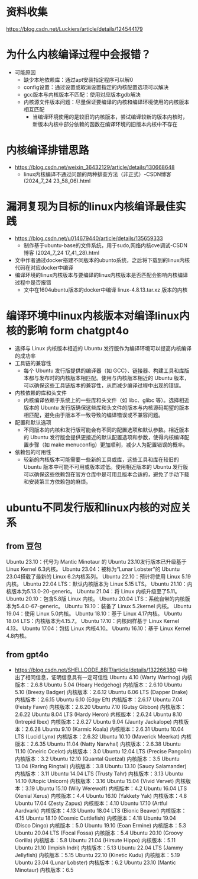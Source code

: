 # 资料收集
https://blog.csdn.net/Luckiers/article/details/124544179


# 为什么内核编译过程中会报错？
- 可能原因
  - 缺少本地依赖库：通过apt安装指定程序可以解0
  - config设置：通过设置或取消设置指定的内核配置选项可以解决
  - gcc版本与内核版本不匹配：使用对应版本gdb解决
  - 内核源文件版本问题：尽量保证要编译的内核和编译环境使用的内核版本相互匹配
    - 当编译环境使用的是较旧的内核版本，尝试编译较新的版本内核时，新版本内核中部分依赖的函数在编译环境的旧版本内核中不存在

# 内核编译排错思路
- https://blog.csdn.net/weixin_36432129/article/details/130668648
  - linux内核编译不通过问题的两种排查方法（非正式）-CSDN博客 (2024_7_24 23_58_06).html

# 漏洞复现为目标的linux内核编译最佳实践
- https://blog.csdn.net/u014679440/article/details/135659333
  - 制作基于ubuntu-base的文件系统，用于sudo,网络内核cve调试-CSDN博客 (2024_7_24 17_41_28).html
- 文中作者通过docker搭建不同版本的ubunto系统，之后将下载到的linux内核代码在对应docker中编译
- 编译环境的linux内核版本与要编译的linux内核版本是否匹配会影响内核编译过程中是否报错
  - 文中在1604ubuntu版本的docker中编译 linux-4.8.13.tar.xz 版本的内核

# 编译环境中linux内核版本对编译linux内核的影响 form chatgpt4o
- 选择与 Linux 内核版本相近的 Ubuntu 发行版作为编译环境可以提高内核编译的成功率
- 工具链的兼容性
  - 每个 Ubuntu 发行版提供的编译器（如 GCC）、链接器、构建工具和库版本都与发布时的内核版本相匹配。使用与内核版本相近的 Ubuntu 版本，可以确保这些工具链版本的兼容性，从而减少编译过程中出现的错误。
- 内核依赖的库和头文件
  - 内核编译依赖于系统上的一些库和头文件（如 libc、glibc 等）。选择相近版本的 Ubuntu 发行版确保这些库和头文件的版本与内核源码期望的版本相匹配，避免由于版本不一致导致的编译错误或不兼容问题。
- 配置和默认选项
  - 不同版本的内核和发行版可能会有不同的配置选项和默认参数。相近版本的 Ubuntu 发行版会提供更接近的默认配置选项和参数，使得内核编译配置步骤（如 make menuconfig）更加顺利，减少人为配置错误的概率。
- 依赖包的可用性
  - 较新的内核版本可能需要一些新的工具或库，这些工具和库在较旧的 Ubuntu 版本中可能不可用或版本过低。使用相近版本的 Ubuntu 发行版可以确保这些依赖包在官方仓库中是可用且版本合适的，避免了手动下载和安装第三方依赖包的麻烦。

# ubuntu不同发行版和linux内核的对应关系
## from 豆包
Ubuntu 23.10：代号为 Mantic Minotaur 的 Ubuntu 23.10发行版本已升级基于 Linux Kernel 6.3内核。
Ubuntu 23.04：被称为“Lunar Lobster”的 Ubuntu 23.04搭载了最新的 Linux 6.2内核系列。
Ubuntu 22.10：预计将使用 Linux 5.19内核。
Ubuntu 22.04 LTS：默认内核版本为 Linux 5.15 LTS。
Ubuntu 21.10：内核版本为5.13.0-20-generic。
Ubuntu 21.04：将 Linux 内核升级至了5.11。
Ubuntu 20.10：包含5.8版 Linux 内核。
Ubuntu 20.04 LTS：系统自带的内核版本为5.4.0-67-generic。
Ubuntu 19.10：装备了 Linux 5.2kernel 内核。
Ubuntu 19.04：使用 Linux 5.0内核。
Ubuntu 18.10：基于 Linux 4.17内核。
Ubuntu 18.04 LTS：内核版本为4.15.7。
Ubuntu 17.10：内核同样基于 Linux Kernel 4.13。
Ubuntu 17.04：包括 Linux 内核4.10。
Ubuntu 16.10：基于 Linux Kernel 4.8内核。

## from gpt4o
- https://blog.csdn.net/SHELLCODE_8BIT/article/details/132266380 中给出了相同信息，证明信息具有一定可信性
Ubuntu 4.10 (Warty Warthog)
内核版本：2.6.8
Ubuntu 5.04 (Hoary Hedgehog)
内核版本：2.6.10
Ubuntu 5.10 (Breezy Badger)
内核版本：2.6.12
Ubuntu 6.06 LTS (Dapper Drake)
内核版本：2.6.15
Ubuntu 6.10 (Edgy Eft)
内核版本：2.6.17
Ubuntu 7.04 (Feisty Fawn)
内核版本：2.6.20
Ubuntu 7.10 (Gutsy Gibbon)
内核版本：2.6.22
Ubuntu 8.04 LTS (Hardy Heron)
内核版本：2.6.24
Ubuntu 8.10 (Intrepid Ibex)
内核版本：2.6.27
Ubuntu 9.04 (Jaunty Jackalope)
内核版本：2.6.28
Ubuntu 9.10 (Karmic Koala)
内核版本：2.6.31
Ubuntu 10.04 LTS (Lucid Lynx)
内核版本：2.6.32
Ubuntu 10.10 (Maverick Meerkat)
内核版本：2.6.35
Ubuntu 11.04 (Natty Narwhal)
内核版本：2.6.38
Ubuntu 11.10 (Oneiric Ocelot)
内核版本：3.0
Ubuntu 12.04 LTS (Precise Pangolin)
内核版本：3.2
Ubuntu 12.10 (Quantal Quetzal)
内核版本：3.5
Ubuntu 13.04 (Raring Ringtail)
内核版本：3.8
Ubuntu 13.10 (Saucy Salamander)
内核版本：3.11
Ubuntu 14.04 LTS (Trusty Tahr)
内核版本：3.13
Ubuntu 14.10 (Utopic Unicorn)
内核版本：3.16
Ubuntu 15.04 (Vivid Vervet)
内核版本：3.19
Ubuntu 15.10 (Wily Werewolf)
内核版本：4.2
Ubuntu 16.04 LTS (Xenial Xerus)
内核版本：4.4
Ubuntu 16.10 (Yakkety Yak)
内核版本：4.8
Ubuntu 17.04 (Zesty Zapus)
内核版本：4.10
Ubuntu 17.10 (Artful Aardvark)
内核版本：4.13
Ubuntu 18.04 LTS (Bionic Beaver)
内核版本：4.15
Ubuntu 18.10 (Cosmic Cuttlefish)
内核版本：4.18
Ubuntu 19.04 (Disco Dingo)
内核版本：5.0
Ubuntu 19.10 (Eoan Ermine)
内核版本：5.3
Ubuntu 20.04 LTS (Focal Fossa)
内核版本：5.4
Ubuntu 20.10 (Groovy Gorilla)
内核版本：5.8
Ubuntu 21.04 (Hirsute Hippo)
内核版本：5.11
Ubuntu 21.10 (Impish Indri)
内核版本：5.13
Ubuntu 22.04 LTS (Jammy Jellyfish)
内核版本：5.15
Ubuntu 22.10 (Kinetic Kudu)
内核版本：5.19
Ubuntu 23.04 (Lunar Lobster)
内核版本：6.2
Ubuntu 23.10 (Mantic Minotaur)
内核版本：6.5